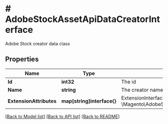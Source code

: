 # # AdobeStockAssetApiDataCreatorInterface
Adobe Stock creator data class

## Properties 


Name | Type | Description | Notes
------------ | ------------- | ------------- | -------------
**Id**| **int32** | The id  | [optional]
**Name**| **string** | The creator name  | [optional]
**ExtensionAttributes**| **map[string]interface{}** | ExtensionInterface class for @see \\Magento\\AdobeStockAssetApi\\Api\\Data\\CreatorInterface  |


[[Back to Model list]](../../README.md#models) [[Back to API list]](../../README.md#endpoints) [[Back to README]](../../README.md)

